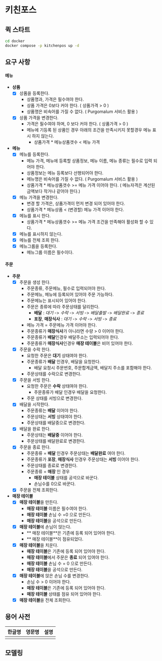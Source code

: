 # 키친포스

## 퀵 스타트

```sh
cd docker
docker compose -p kitchenpos up -d
```

## 요구 사항

#### 메뉴
  - **상품**
    - [x] 상품을 등록한다.
      - 상품명과, 가격은 필수여야 한다.
      - 상품 가격은 0보다 커야 한다. ( 상품가격 > 0 )
      - 상품명은 비속어를 가질 수 없다. ( Purgomalum 서비스 활용 )
    - [x] 상품 가격을 변경한다.
      - 가격은 필수여야 하며, 0 보다 커야 한다. ( 상품가격 > 0 )
      - 메뉴에 기등록 된 상품인 경우 아래의 조건을 만족시키지 못할경우 메뉴 표시 하지 않는다.
          - 상품가격 * 메뉴상품갯수 < 메뉴 가격
  - **메뉴**
    - [x] 메뉴를 등록한다.
      - 메뉴 가격, 메뉴에 등록할 상품정보, 메뉴 이름, 메뉴 종류는 필수로 입력 되어야 한다.
      - 상품정보는 메뉴 등록보다 선행되어야 한다.
      - 메뉴명은 비속어를 가질 수 없다.  ( Purgomalum 서비스 활용 )
      - 상품가격 * 메뉴상품갯수 >= 메뉴 가격 이어야 한다. ( 메뉴자격은 계산된 금액보다 작거나 같어야 한다.)
    - [x] 메뉴 가격을 변경한다.
      - 변경 할 가격은, 상품가격이 먼저 변경 되어 있어야 한다.
      - 상품가격 * 메뉴상품 < (변경할) 메뉴 가격 이어야 한다.
    - [x] 메뉴를 표시 한다.
      - 상품가격 * 메뉴상품갯수 >= 메뉴 가격  조건을 만족해야 활성화 할 수 있다.
    - [x] 메뉴를 표시하지 않는다.
    - [x] 메뉴를 전체 조회 한다.
    - [x] 메뉴그룹을 등록한다.
        - 메뉴그룹 이름은 필수이다.
#### 주문
  - **주문**
    - [x] 주문을 생성 한다.
      - 주문종류, 주문메뉴, 필수로 입력되어야 한다.
      - 주문메뉴, 메뉴에 등록되어 있어야 주문 가능하다.
      - 주문메뉴는 표시되어 있어야 한다.
      - 주문은 종류에 따라 주문상태를 달리한다.
        - **배달** : *대기* -> *수락* -> *서빙* -> *배달출발* -> *배달완료* -> *종료*
        - **포장**, **매장식사** : *대기* -> *수락* -> *서빙* -> *종료*
      - 메뉴 가격 = 주문메뉴 가격 이어야 한다. 
      - 주문종류가 **매장식사**가 아니라면 수량 > 0 이어야 한다.
      - 주문종류가 **배달**인경우 배달주소는 입력되어야 한다.
      - 주문종류가 **매장식사**인경우 **매장 테이블**은 비어 있어야 한다.
    - [x] 주문을 수락 한다.
      - 요청한 주문은 **대기** 상태여야 한다.
      - 주문종류가 **배달** 인경우, 배달을 요청한다.
        - 배달 요청시 주문번호, 주문합계금액, 배달지 주소를 포함해야 한다.
      - 주문상태를 수락으로 변경한다.
    - [x] 주문을 서빙 한다.
      - 요청한 주문은 **수락** 상태여야 한다.
        - 주문종류가 배달 인경우 배달을 요청한다.
      - 주문 상태를 서빙으로 변경한다.
    - [x] 배달을 시작한다.
      - 주문종류는 **배달** 이어야 한다.
      - 주문상태는 **서빙** 상태여야 한다.
      - 주문상태를 배달중으로 변경한다.
    - [x] 배달을 완료 한다.
      - 주문상태는 **배달중** 이어야 한다.
      - 주문상태를 배달완료로 변경한다.
    - [x] 주문을 종료 한다.
      - 주문종류 = **배달** 인경우 주문상태는 **배달완료** 여야 한다.
      - 주문종류가 **포장**, **매장식사** 인경우 주문상태는 **서빙** 이어야 한다.
      - 주문상태를 종료로 변경한다.
      - 주문종류 = **매장** 인 경우
        - **매장 테이블** 상태를 공석으로 바꾼다.
        - 손님수를 0으로 바꾼다.
    - [x] 주문을 전체 조회한다.
  - **매장 테이블**
    - [x] **매장 테이블**을 만든다.
      - **매장 테이블** 이름은 필수여야 한다.
      - **매장 테이블** 손님 수 =0 으로 만든다.
      - **매장 테이블**을 공석으로 만든다.
    - [x] **매장 테이블**에 손님이 앉는다.
      - ** 매장 테이블**은 기존에 등록 되어 있어야 한다.
      - ** 매장 테이블**이 점유되었다.
    - [x] **매장 테이블**을 치운다.
      - **매장 테이블**은 기존에 등록 되어 있어야 한다.
      - **매장 테이블**에서 주문은 **종료** 되어 있여야 한다.
      - **매장 테이블** 손님 수 = 0 으로 만든다.
      - **매장 테이블**을 공석으로 만든다.
    - [x] **매장 테이블**에 앉은 손님 수를 변경한다.
      - 손님 수 > 0 이어야 한다.
      - **매장 테이블**은 기존에 등록 되어 있어야 한다.
      - **매장 테이블** 상태를 점유 되어 있어야 한다.
    - [x] **매장 테이블**을 전체 조회한다.

## 용어 사전

| 한글명 | 영문명 | 설명 |
|-----|-----|----|
|     |     |    |

## 모델링

